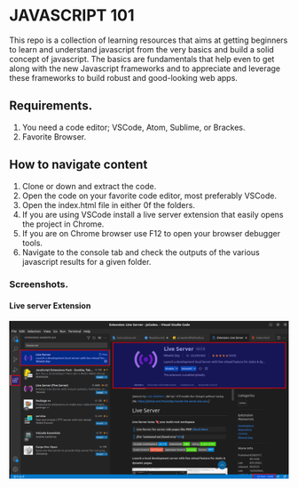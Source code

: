 # JAVASCRIPT 101
This repo is a collection of learning resources that aims at getting beginners to learn and understand javascript from the very basics and build a solid concept of javascript. The basics are fundamentals that help even to get along with the new Javascript frameworks and to appreciate and leverage these frameworks to build robust and good-looking web apps.

## Requirements.
1. You need a code editor; VSCode, Atom, Sublime, or Brackes.
2. Favorite Browser.


## How to navigate content
1. Clone or down and extract the code.
2. Open the code on your favorite code editor, most preferably VSCode.
3. Open the index.html file in either 0f the folders.
4. If you are using VSCode install a live server extension that easily opens the project in Chrome.
5. If you are on Chrome browser use F12 to open your browser debugger tools.
6. Navigate to the console tab and check the outputs of the various javascript results for a given folder.

### Screenshots.
#### Live server Extension
![Live server](https://github.com/fkiptooh/jsCode/blob/main/screenshots/liveserverextention.png)